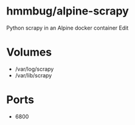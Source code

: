 # hmmbug/alpine-scrapy

Python scrapy in an Alpine docker container Edit

# Volumes

- /var/log/scrapy
- /var/lib/scrapy

# Ports

- 6800
